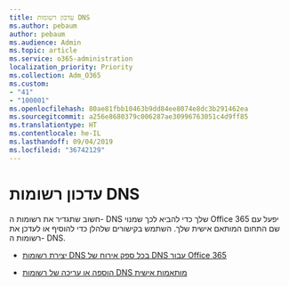 ```yaml
---
title: עדכון רשומות DNS
ms.author: pebaum
author: pebaum
ms.audience: Admin
ms.topic: article
ms.service: o365-administration
localization_priority: Priority
ms.collection: Adm_O365
ms.custom:
- "41"
- "100001"
ms.openlocfilehash: 80ae81fbb10463b9dd84ee8074e8dc3b291462ea
ms.sourcegitcommit: a256e8680379c006287ae30996763051c4d9ff85
ms.translationtype: HT
ms.contentlocale: he-IL
ms.lasthandoff: 09/04/2019
ms.locfileid: "36742129"
---
```

# <a name="update-dns-records"></a>עדכון רשומות DNS

חשוב שתגדיר את רשומות ה- DNS שלך כדי להביא לכך שמנוי Office 365 יפעל עם שם התחום המותאם אישית שלך. השתמש בקישורים שלהלן כדי להוסיף או לעדכן את רשומות ה- DNS.
  
- [יצירת רשומות DNS בכל ספק אירוח של DNS עבור Office 365](https://docs.microsoft.com/office365/admin/get-help-with-domains/create-dns-records-at-any-dns-hosting-provider)

- [הוספה או עריכה של רשומות DNS מותאמות אישית](https://docs.microsoft.com/office365/admin/dns/add-or-edit-custom-dns-records)
